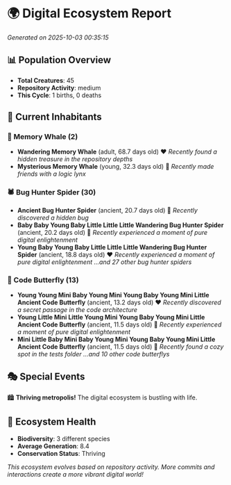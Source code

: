 # 🌍 Digital Ecosystem Report
*Generated on 2025-10-03 00:35:15*

## 📊 Population Overview
- **Total Creatures**: 45
- **Repository Activity**: medium
- **This Cycle**: 1 births, 0 deaths

## 👥 Current Inhabitants

### 🐋 Memory Whale (2)
- **Wandering Memory Whale** (adult, 68.7 days old) ❤️
  *Recently found a hidden treasure in the repository depths*
- **Mysterious Memory Whale** (young, 32.3 days old) 💛
  *Recently made friends with a logic lynx*

### 🕷️ Bug Hunter Spider (30)
- **Ancient Bug Hunter Spider** (ancient, 20.7 days old) 💛
  *Recently discovered a hidden bug*
- **Baby Baby Young Baby Little Little Little Wandering Bug Hunter Spider** (ancient, 20.2 days old) 💛
  *Recently experienced a moment of pure digital enlightenment*
- **Young Baby Young Baby Little Little Little Wandering Bug Hunter Spider** (ancient, 18.8 days old) ❤️
  *Recently experienced a moment of pure digital enlightenment*
  *...and 27 other bug hunter spiders*

### 🦋 Code Butterfly (13)
- **Young Young Mini Baby Young Mini Young Baby Young Mini Little Ancient Code Butterfly** (ancient, 13.2 days old) ❤️
  *Recently discovered a secret passage in the code architecture*
- **Young Little Mini Little Young Mini Young Baby Young Mini Little Ancient Code Butterfly** (ancient, 11.5 days old) 💚
  *Recently experienced a moment of pure digital enlightenment*
- **Mini Little Baby Mini Baby Young Mini Young Baby Young Mini Little Ancient Code Butterfly** (ancient, 11.5 days old) 💛
  *Recently found a cozy spot in the tests folder*
  *...and 10 other code butterflys*

## 🎭 Special Events

🏙️ **Thriving metropolis!** The digital ecosystem is bustling with life.

## 🔬 Ecosystem Health
- **Biodiversity**: 3 different species
- **Average Generation**: 8.4
- **Conservation Status**: Thriving

*This ecosystem evolves based on repository activity. More commits and interactions create a more vibrant digital world!*
